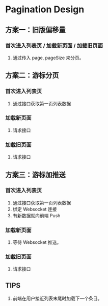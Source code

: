 # Pagination Design

## 方案一：旧版偏移量

### 首次进入列表页 / 加载新页面 / 加载旧页面

1. 通过传入 page, pageSize 来分页。

## 方案二：游标分页

### 首次进入列表页

1. 通过接口获取第一页列表数据

### 加载新页面

1. 请求接口

### 加载旧页面

1. 请求接口

## 方案三：游标加推送

### 首次进入列表页

1. 通过接口获取第一页列表数据
2. 绑定 Websocket 连接
3. 有新数据就向前端 Push

### 加载新页面

1. 等待 Websocket 推送。

### 加载旧页面

1. 请求接口

## TIPS

1. 前端在用户接近列表末尾时加载下一个条目。
